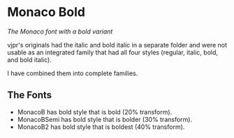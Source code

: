 # Monaco Bold

_The Monaco font with a bold variant_

vjpr's originals had the italic and bold italic in a separate folder and were not usable as an integrated family that had all four styles (regular, italic, bold, and bold italic).

I have combined them into complete families.

## The Fonts

- MonacoB has bold style that is bold (20% transform).
- MonacoBSemi has bold style that is bolder (30% transform).
- MonacoB2 has bold style that is boldest (40% transform).
